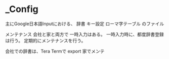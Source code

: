 # _Config
主にGoogle日本語Inputにおける、
	辞書
	キー設定
	ローマ字テーブル
のファイル


メンテナンス
  会社と家と両方で 一時入力はある。
  一時入力時に、都度辞書登録は行う。
  定期的にメンテナンスを行う。

会社での辞書は、Tera Termで export
家でメンテ

